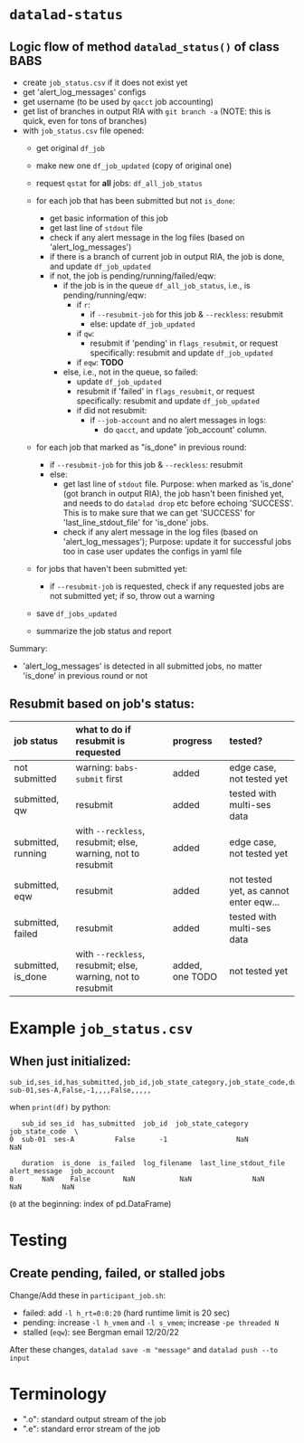 # `datalad-status`
## Logic flow of method `datalad_status()` of class BABS

* create `job_status.csv` if it does not exist yet
* get 'alert_log_messages' configs
* get username (to be used by `qacct` job accounting)
* get list of branches in output RIA with `git branch -a` (NOTE: this is quick, even for tons of branches)
* with `job_status.csv` file opened:
    * get original `df_job`
    * make new one `df_job_updated` (copy of original one)
    * request `qstat` for **all** jobs: `df_all_job_status`
    * for each job that has been submitted but not `is_done`:
        * get basic information of this job
        * get last line of `stdout` file
        * check if any alert message in the log files (based on 'alert_log_messages')
        * if there is a branch of current job in output RIA, the job is done, and update `df_job_updated`
        * if not, the job is pending/running/failed/eqw:
            * if the job is in the queue `df_all_job_status`, i.e., is pending/running/eqw:
                * if `r`:
                    * if `--resubmit-job` for this job & `--reckless`: resubmit
                    * else: update `df_job_updated`
                * if `qw`:
                    * resubmit if 'pending' in `flags_resubmit`, or request specifically: resubmit and update `df_job_updated`
                * if `eqw`: **TODO**
            * else, i.e., not in the queue, so failed:
                * update `df_job_updated`
                * resubmit if 'failed' in `flags_resubmit`, or request specifically: resubmit and update `df_job_updated`
                * if did not resubmit:
                    * if `--job-account` and no alert messages in logs:
                        * do `qacct`, and update 'job_account' column.

    * for each job that marked as "is_done" in previous round:
        * if `--resubmit-job` for this job & `--reckless`: resubmit
        * else:
            * get last line of `stdout` file. Purpose: when marked as 'is_done' (got branch in output RIA), the job hasn't been finished yet, and needs to do `datalad drop` etc before echoing 'SUCCESS'. This is to make sure that we can get 'SUCCESS' for 'last_line_stdout_file' for 'is_done' jobs.
            * check if any alert message in the log files (based on 'alert_log_messages'); Purpose: update it for successful jobs too in case user updates the configs in yaml file

    * for jobs that haven't been submitted yet:
        * if `--resubmit-job` is requested, check if any requested jobs are not submitted yet; if so, throw out a warning

    * save `df_jobs_updated`
    * summarize the job status and report

Summary:
- 'alert_log_messages' is detected in all submitted jobs, no matter 'is_done' in previous round or not

## Resubmit based on job's status:
| job status | what to do if resubmit is requested | progress | tested? |
| :-- | :--|:-- | :-- |
| not submitted | warning: `babs-submit` first | added | edge case, not tested yet |
| submitted, qw | resubmit | added | tested with multi-ses data |
| submitted, running | with `--reckless`, resubmit; else, warning, not to resubmit | added | edge case, not tested yet |
| submitted, eqw | resubmit | added | not tested yet, as cannot enter eqw... |
| submitted, failed | resubmit | added | tested with multi-ses data |
| submitted, is_done | with `--reckless`, resubmit; else, warning, not to resubmit | added, one TODO | not tested yet |


# Example `job_status.csv`
## When just initialized:
```
sub_id,ses_id,has_submitted,job_id,job_state_category,job_state_code,duration,is_done,is_failed,log_filename,last_line_stdout_file,alert_message,job_account
sub-01,ses-A,False,-1,,,,False,,,,,
```
when `print(df)` by python:
```
   sub_id ses_id  has_submitted  job_id  job_state_category  job_state_code  \
0  sub-01  ses-A          False      -1                 NaN             NaN

   duration  is_done  is_failed  log_filename  last_line_stdout_file  alert_message  job_account
0       NaN    False        NaN           NaN               NaN            NaN          NaN
```
(`0` at the beginning: index of pd.DataFrame)

# Testing
## Create pending, failed, or stalled jobs
Change/Add these in `participant_job.sh`:
- failed: add `-l h_rt=0:0:20` (hard runtime limit is 20 sec)
- pending: increase `-l h_vmem` and `-l s_vmem`; increase `-pe threaded N`
- stalled (`eqw`): see Bergman email 12/20/22

After these changes, `datalad save -m "message"` and `datalad push --to input`

# Terminology

- "<jobname>.o<jobid>": standard output stream of the job
- "<jobname>.e<jobid>": standard error stream of the job